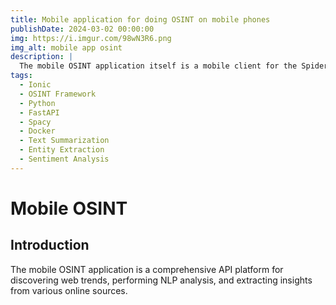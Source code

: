 ```yaml
---
title: Mobile application for doing OSINT on mobile phones
publishDate: 2024-03-02 00:00:00
img: https://i.imgur.com/98wN3R6.png
img_alt: mobile app osint
description: |
  The mobile OSINT application itself is a mobile client for the Spider Foot OSINT Framework. It allows users to perform OSINT on mobile phones, including searching for email, phone numbers, and social media profiles.
tags:
  - Ionic
  - OSINT Framework
  - Python
  - FastAPI
  - Spacy
  - Docker
  - Text Summarization
  - Entity Extraction
  - Sentiment Analysis
---
```


# Mobile OSINT

## Introduction

The mobile OSINT application is a comprehensive API platform for discovering web trends, performing NLP analysis, and extracting insights from various online sources.